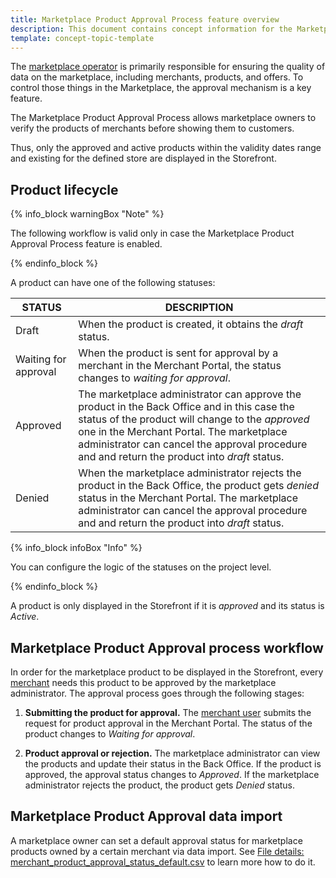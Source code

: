 ```yaml
---
title: Marketplace Product Approval Process feature overview
description: This document contains concept information for the Marketplace Product Approval Process feature.
template: concept-topic-template
---
```

The [marketplace operator](/docs/marketplace/user/intro-to-the-spryker-marketplace/back-office-for-marketplace-operator.html) is primarily responsible for ensuring the quality of data on the marketplace, including merchants, products, and offers. To control those things in the Marketplace, the approval mechanism is a key feature.

The Marketplace Product Approval Process allows marketplace owners to verify the products of merchants before showing them to customers.

Thus, only the approved and active products within the validity dates range and existing for the defined store are displayed in the Storefront.

## Product lifecycle

{% info_block warningBox "Note" %}

The following workflow is valid only in case the Marketplace Product Approval Process feature is enabled.

{% endinfo_block %}

A product can have one of the following statuses:

| STATUS               | DESCRIPTION                                                  |
| -------------------- | ------------------------------------------------------------ |
| Draft                | When the product is created, it obtains the *draft* status.  |
| Waiting for approval | When the product is sent for approval by a merchant in the Merchant Portal, the status changes to *waiting for approval*. |
| Approved             | The marketplace administrator can  approve the product in the Back Office and in this case the status of the product will change to the *approved* one in the Merchant Portal. The marketplace administrator can cancel the approval procedure and and return the product into *draft* status. |
| Denied               | When the marketplace administrator rejects the product in the Back Office, the product gets *denied* status in the Merchant Portal. The marketplace administrator can cancel the approval procedure and and return the product into *draft* status. |

{% info_block infoBox "Info" %}

You can configure the logic of the statuses on the project level.

{% endinfo_block %}

A product is only displayed in the Storefront if it is *approved* and its status is *Active*.

## Marketplace Product Approval process workflow

In order for the marketplace product to be displayed in the Storefront, every [merchant](/docs/marketplace/user/features/{{page.version}}/marketplace-merchant-feature-overview/marketplace-merchant-feature-overview.html) needs this product to be approved by the marketplace administrator. The approval process goes through the following stages:

1. **Submitting the product for approval.** The [merchant user](https://docs.spryker.com/docs/marketplace/user/intro-to-the-spryker-marketplace/marketplace-personas.html) submits the request for product approval in the Merchant Portal. The status of the product changes to *Waiting for approval*.

2. **Product approval or rejection.** The marketplace administrator can view the products and update their status in the Back Office. If the product is approved, the approval status changes to *Approved*. If the marketplace administrator rejects the product, the product gets *Denied* status.

## Marketplace Product Approval data import

A marketplace owner can set a default approval status for marketplace products owned by a certain merchant via data import. See [File details: merchant_product_approval_status_default.csv](docs/marketplace/dev/data-import/{{page.version}}/file-details-merchant-product-approval-status-default.csv.html) to learn more how to do it.